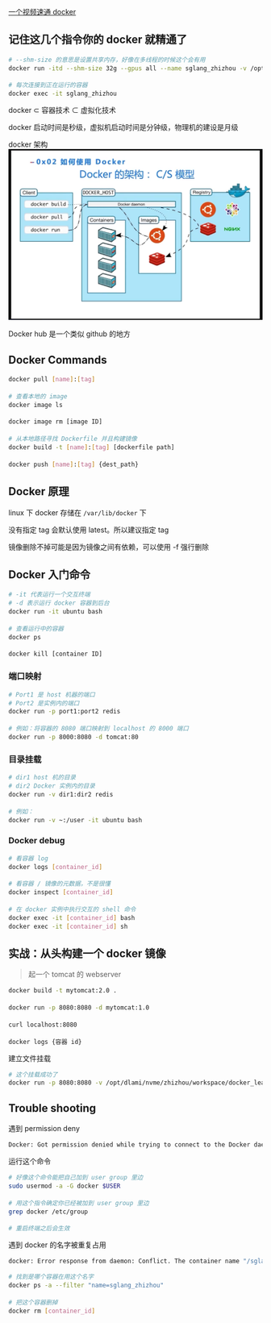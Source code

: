 
[一个视频速通 docker](https://cloud.baidu.com/video-center/video/606)

## 记住这几个指令你的 docker 就精通了

```bash
# --shm-size 的意思是设置共享内存，好像在多线程的时候这个会有用
docker run -itd --shm-size 32g --gpus all --name sglang_zhizhou -v /opt/dlami/nvme/.cache:/root/.cache lmsysorg/sglang:latest /bin/bash

# 每次连接到正在运行的容器
docker exec -it sglang_zhizhou
```


docker $\subset$ 容器技术 $\subset$ 虚拟化技术

docker 启动时间是秒级，虚拟机启动时间是分钟级，物理机的建设是月级

docker 架构
![alt text](image.png)

Docker hub 是一个类似 github 的地方


## Docker Commands

```bash
docker pull [name]:[tag]

# 查看本地的 image
docker image ls

docker image rm [image ID]

# 从本地路径寻找 Dockerfile 并且构建镜像
docker build -t [name]:[tag] [dockerfile path]

docker push [name]:[tag] {dest_path}
```

## Docker 原理

linux 下 docker 存储在 `/var/lib/docker` 下

没有指定 tag 会默认使用 latest。所以建议指定 tag

镜像删除不掉可能是因为镜像之间有依赖，可以使用 -f 强行删除

## Docker 入门命令

```bash
# -it 代表运行一个交互终端
# -d 表示运行 docker 容器到后台 
docker run -it ubuntu bash

# 查看运行中的容器
docker ps

docker kill [container ID]
```

### 端口映射

```bash
# Port1 是 host 机器的端口
# Port2 是实例内的端口
docker run -p port1:port2 redis

# 例如：将容器的 8080 端口映射到 localhost 的 8000 端口
docker run -p 8000:8080 -d tomcat:80
```

### 目录挂载

```bash
# dir1 host 机的目录
# dir2 Docker 实例内的目录
docker run -v dir1:dir2 redis

# 例如：
docker run -v ~:/user -it ubuntu bash
```

### Docker debug

```bash
# 看容器 log
docker logs [container_id]

# 看容器 / 镜像的元数据，不是很懂
docker inspect [container_id]

# 在 docker 实例中执行交互的 shell 命令
docker exec -it [container_id] bash
docker exec -it [container_id] sh
```

## 实战：从头构建一个 docker 镜像
> 起一个 tomcat 的 webserver

```bash
docker build -t mytomcat:2.0 .

docker run -p 8080:8080 -d mytomcat:1.0

curl localhost:8080

docker logs {容器 id}
```

建立文件挂载
```bash
# 这个挂载成功了
docker run -p 8080:8080 -v /opt/dlami/nvme/zhizhou/workspace/docker_learn:/usr/local/tomcat/webapps/ROOT -d mytomcat:1.0
```


## Trouble shooting

遇到 permission deny
```bash
Docker: Got permission denied while trying to connect to the Docker daemon socket at unix:///var/run/docker.sock
```
运行这个命令
```bash
# 好像这个命令能把自己加到 user group 里边
sudo usermod -a -G docker $USER

# 用这个指令确定你已经被加到 user group 里边
grep docker /etc/group

# 重启终端之后会生效
```

遇到 docker 的名字被重复占用
```bash
docker: Error response from daemon: Conflict. The container name "/sglang_zhizhou" is already in use by container
```

```bash
# 找到是哪个容器在用这个名字
docker ps -a --filter "name=sglang_zhizhou"

# 把这个容器删掉
docker rm [container_id]
```



